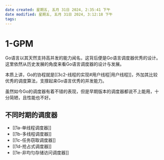 ```yaml
---
date created: 星期五, 五月 31日 2024, 2:35:41 下午
date modified: 星期五, 五月 31日 2024, 3:12:18 下午
tags: 
---
```


# 1-GPM

Go语言以其天然支持高并发的能力闻名，这背后便是Go语言调度器优秀的设计。这里依然从历史发展的角度来看Go语言调度器的设计与发展。

本质上讲，Go的协程就是[[3c2-线程的实现#用户线程|用户线程]]，外加其比较优秀的调度算法，支撑起来Go语言优秀的并发能力。

虽然如今Go的调度器有着不错的表现，但是早期版本的调度器都说不上能用，十分简陋，且性能也不好。

## 不同时期的调度器

- [[1a-单线程调度器]]
- [[1b-多线程调度器]]
- [[1c-任务窃取调度器]]
- [[1d-抢占式调度器]]
- [[1e-非均匀存储访问调度器]]